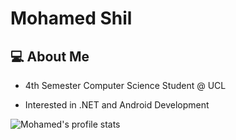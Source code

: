 # Mohamed Shil
## 💻 About Me

- 4th Semester Computer Science Student @ UCL

- Interested in .NET and Android Development

![Mohamed's profile stats](https://github-readme-stats.vercel.app/api?username=Moha2088&show_icons=true&theme=radical)
